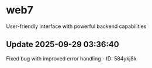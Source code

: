 # web7
User-friendly interface with powerful backend capabilities

## Update 2025-09-29 03:36:40
Fixed bug with improved error handling - ID: 584ykj8k

